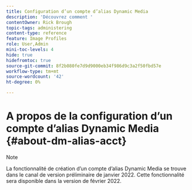 ```yaml
---
title: Configuration d’un compte d’alias Dynamic Media
description: 'Découvrez comment '
contentOwner: Rick Brough
topic-tags: administering
content-type: reference
feature: Image Profiles
role: User,Admin
mini-toc-levels: 4
hide: true
hidefromtoc: true
source-git-commit: 8f2b080fe7d9d9000eb34f986d9c3a2f50fbd57e
workflow-type: tm+mt
source-wordcount: '42'
ht-degree: 0%

---
```


# A propos de la configuration d’un compte d’alias Dynamic Media {#about-dm-alias-acct}

>[!NOTE]
>
>La fonctionnalité de création d’un compte d’alias Dynamic Media se trouve dans le canal de version préliminaire de janvier 2022. Cette fonctionnalité sera disponible dans la version de février 2022.